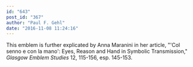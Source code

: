 ```yaml
---
id: "643"
post_id: "367"
author: "Paul F. Gehl"
date: "2016-11-08 11:24:16"
---
```

This emblem is further explicated by Anna Maranini in her article, "'Col senno e con la mano': Eyes, Reason and Hand in Symbolic Transmission," <em>Glasgow Emblem Studies</em> 12, 115-156, esp. 145-153.
